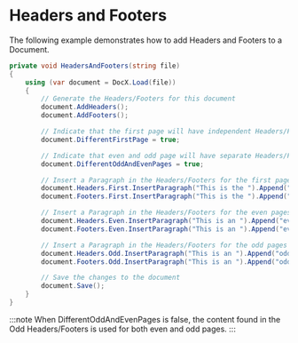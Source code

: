 # Headers and Footers

The following example demonstrates how to add Headers and Footers to a Document.

```csharp
private void HeadersAndFooters(string file)
{
    using (var document = DocX.Load(file))
    {
        // Generate the Headers/Footers for this document
        document.AddHeaders();
        document.AddFooters();

        // Indicate that the first page will have independent Headers/Footers
        document.DifferentFirstPage = true;

        // Indicate that even and odd page will have separate Headers/Footers
        document.DifferentOddAndEvenPages = true;

        // Insert a Paragraph in the Headers/Footers for the first page
        document.Headers.First.InsertParagraph("This is the ").Append("first").Bold().Append(" page header");
        document.Footers.First.InsertParagraph("This is the ").Append("first").Bold().Append(" page footer");

        // Insert a Paragraph in the Headers/Footers for the even pages
        document.Headers.Even.InsertParagraph("This is an ").Append("even").Bold().Append(" page header");
        document.Footers.Even.InsertParagraph("This is an ").Append("even").Bold().Append(" page footer");

        // Insert a Paragraph in the Headers/Footers for the odd pages
        document.Headers.Odd.InsertParagraph("This is an ").Append("odd").Bold().Append(" page header");
        document.Footers.Odd.InsertParagraph("This is an ").Append("odd").Bold().Append(" page footer");

        // Save the changes to the document
        document.Save();
    }
}
```
:::note 
When DifferentOddAndEvenPages is false, the content found in the Odd Headers/Footers is used for both even and odd pages.
:::
